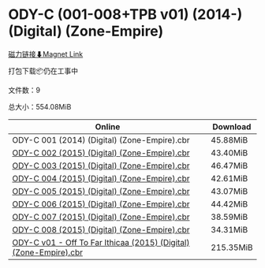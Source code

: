 # ODY-C (001-008+TPB v01) (2014-) (Digital) (Zone-Empire)

[磁力链接⬇Magnet Link](magnet:?xt=urn:btih:0b4e99321fda01190f243bf6c4a0b3ba7dc170c2&dn=ODY-C%20%28001-008%2BTPB%20v01%29%20%282014-%29%20%28Digital%29%20%28Zone-Empire%29)

打包下载📦仍在工事中

文件数：9

总大小：554.08MiB

Online | Download
--- | ---
ODY-C 001 (2014) (Digital) (Zone-Empire).cbr | 45.88MiB
[ODY-C 002 (2015) (Digital) (Zone-Empire).cbr](https://github.com/alicewish/markdown/blob/master/comic/ODY-C-002-2015-Digital-Zone-Empire-cbr.md) | 43.40MiB
[ODY-C 003 (2015) (Digital) (Zone-Empire).cbr](https://github.com/alicewish/markdown/blob/master/comic/ODY-C-003-2015-Digital-Zone-Empire-cbr.md) | 46.47MiB
[ODY-C 004 (2015) (Digital) (Zone-Empire).cbr](https://github.com/alicewish/markdown/blob/master/comic/ODY-C-004-2015-Digital-Zone-Empire-cbr.md) | 42.61MiB
[ODY-C 005 (2015) (Digital) (Zone-Empire).cbr](https://github.com/alicewish/markdown/blob/master/comic/ODY-C-005-2015-Digital-Zone-Empire-cbr.md) | 43.07MiB
[ODY-C 006 (2015) (Digital) (Zone-Empire).cbr](https://github.com/alicewish/markdown/blob/master/comic/ODY-C-006-2015-Digital-Zone-Empire-cbr.md) | 44.42MiB
[ODY-C 007 (2015) (Digital) (Zone-Empire).cbr](https://github.com/alicewish/markdown/blob/master/comic/ODY-C-007-2015-Digital-Zone-Empire-cbr.md) | 38.59MiB
[ODY-C 008 (2015) (Digital) (Zone-Empire).cbr](https://github.com/alicewish/markdown/blob/master/comic/ODY-C-008-2015-Digital-Zone-Empire-cbr.md) | 34.31MiB
[ODY-C v01 - Off To Far Ithicaa (2015) (Digital) (Zone-Empire).cbr](https://github.com/alicewish/markdown/blob/master/comic/ODY-C-v01-Off-To-Far-Ithicaa-2015-Digital-Zone-Empire-cbr.md) | 215.35MiB